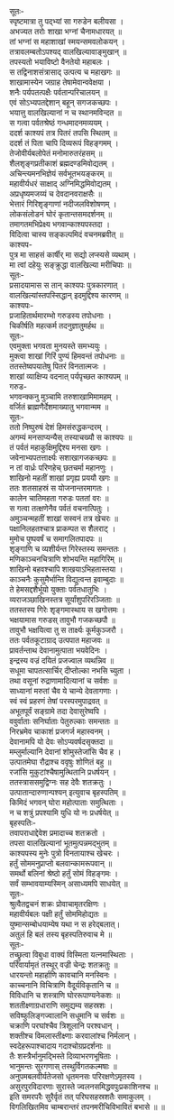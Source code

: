 सूतः-  
स्पृष्टमात्रा तु पद्भ्यां सा गरुडेन बलीयसा ।  
अभज्यत तरोः शाखा भग्नां चैनामधारयत् ॥  
तां भग्नां स महाशाखां स्मयन्समवलोकयन् ।  
तत्रावलम्बतोऽपश्यद् वालखिल्यावाङ्मुखान् ॥  
तपस्यतो भयाविष्टो वैनतेयो महाबलः ।  
स तद्विनाशसंत्रासाद् उत्पत्य च महाखगः ॥  
शाखामास्येन जग्राह तेषामेवान्ववेक्षया ।  
शनैः पर्यपतत्पक्षैः पर्वतान्परिचालयन् ॥  
एवं सोऽभ्यपतद्देशान् बहून् सगजकच्छपः ।  
भयात्तु वालखिल्यानां न च स्थानमविन्दत ॥  
स गत्वा पर्वतश्रेष्ठं गन्धमादनमव्ययम् ।  
ददर्श काश्यपं तत्र पितरं तपसि स्थितम् ॥  
ददर्श तं पिता चापि दिव्यरूपं विहङ्गमम् ।  
तेजोवीर्यबलोपेतं मनोमारुतरंहसम् ॥  
शैलशृङ्गप्रतीकाशं ब्रह्मदण्डमिवोद्यतम् ।  
अचिन्त्यमनभिज्ञेयं सर्वभूतभयङ्करम् ॥  
महावीर्यधरं साक्षाद् अग्निमिद्धमिवोद्यतम् ।  
अप्रधृष्यमजय्यं च देवदानवराक्षसैः ॥  
भेत्तारं गिरिशृङ्गाणां नदीजलविशोषणम् ।  
लोकसंलोडनं घोरं कृतान्तसमदर्शनम् ॥  
तमागतमभिप्रेक्ष्य भगवान्काश्यपस्तदा ।  
विदित्वा चास्य सङ्कल्पमिदं वचनमब्रवीत् ॥  
काश्यप-  
पुत्र मा साहसं कार्षीर् मा सद्यो लप्स्यसे व्यथाम् ।  
मा त्वां दहेयुः सङ्क्रुद्धा वालखिल्या मरीचिपाः ॥  
सूतः-  
प्रसादयामास स तान् काश्यपः पुत्रकारणात् ।  
वालखिल्यांस्तपस्सिद्धान् इदमुद्दिश्य कारणम् ॥  
काश्यपः-  
प्रजाहितार्थमारम्भो गरुडस्य तपोधनाः ।  
चिकीर्षति महत्कर्म तदनुज्ञातुमर्हथ ॥  
सूतः-  
एवमुक्ता भगवता मुनयस्ते समभ्ययुः ।  
मुक्त्वा शाखां गिरिं पुण्यं हिमवन्तं तपोधनाः ॥  
ततस्तेष्वपयातेषु पितरं विनतात्मजः ।  
शाखां व्याक्षिप्य वदनात् पर्यपृच्छत काश्यपम् ॥  
गरुड-  
भगवन्क्कनु मुञ्चामि तरुशाखामिमामहम् ।  
वर्जितं ब्राह्मणैर्देशमाख्यातु भगवान्मम ॥  
सूतः-  
ततो निष्पुरुषं देशं हिमसंरुद्धकन्दरम् ।  
अगम्यं मनसाप्यन्यैस् तस्याचख्यौ स काश्यपः ॥  
तं पर्वतं महाकुक्षिमुद्दिश्य मनसा खगः ।  
जवेनाभ्यपतत्तार्क्ष्यः सशाखागजकच्छपः ॥  
न तां वार्ध्रः परिणहेच् छतचर्मा महानणुः ।  
शाखिनो महतीं शाखां प्रगृह्य प्रययौ खगः ॥  
ततः शतसाहस्रं स योजनान्तरमागतः ।  
कालेन चातिमहता गरुडः पततां वरः ॥  
स गत्वा तत्क्षणेनैव पर्वतं वचनात्पितुः ।  
अमुञ्चन्महतीं शाखां सस्वनं तत्र खेचरः ॥  
पक्षानिलहतश्चात्र प्राकम्पत स शैलराट् ।  
मुमोच पुष्पवर्षं च समागलितपादपः ॥  
शृङ्गाणि च व्यशीर्यन्त गिरेस्तस्य समन्ततः ।  
मणिकाञ्चनचित्राणि शोभयन्ति महागिरिम् ॥  
शाखिनो बहवश्चापि शाखयाऽभिहतास्तया ।  
काञ्चनैः कुसुमैर्भान्ति विद्युत्वन्त इवाम्बुदाः ॥  
ते हेमसद्दशैर्भूयो युक्ताः पर्वतधातुभिः ।  
व्यराजञ्छाखिनस्तत्र सूर्यांशुपरिरञ्जिताः ॥  
ततस्तस्य गिरेः शृङ्गमास्थाय स खगोत्तमः ।  
भक्षयामास गरुडस् तावुभौ गजकच्छपौ ॥  
तावुभौ भक्षयित्वा तु स तार्क्ष्यः कूर्मकुञ्जरौ ।  
ततः पर्वतकूटाग्राद् उत्पपात महाजवः ॥  
प्रावर्तन्ताथ देवानामुत्पाता भयवेदिनः ।  
इन्द्रस्य वज्रं दयितं प्रजज्वाल व्यथन्निव ॥  
सधूमा चापतत्सार्चिर् दीप्तोल्का नभसि च्युता ।  
तथा वसूनां रुद्राणामादित्यानां च सर्वशः ॥  
साध्यानां मरुतां चैव ये चान्ये देवतागणाः ।  
स्वं स्वं प्रहरणं तेषां परस्परमुपाद्रवत् ॥  
अभूतपूर्वं सङ्ग्रामे तदा देवासुरेष्वपि ।  
ववुर्वाताः सनिर्घाताः पेतुरुल्काः समन्ततः ॥  
निरभ्रमेव चाकाशं प्रजगर्ज महास्वनम् ।  
देवानामपि यो देवः सोऽप्यवर्षदसृक्तदा ॥  
मम्लुर्माल्यानि देवानां शोमुस्तेजांसि चैव ह ।  
उत्पातमेघा रौद्राश्च ववृषुः शोणितं बहु ॥  
रजांसि मुकुटांश्चैषामुत्थितानि प्रधर्षयन् ।  
ततस्त्राससमुद्विग्नः सह देवैः शतक्रतुः ।  
उत्पातान्दारुणान्पश्यन् इत्युवाच बृहस्पतिम् ॥  
किमिदं भगवन् घोरा महोत्पाताः समुत्थिताः ।  
न च शत्रुं प्रपश्यामि युधि यो नः प्रधर्षयेत् ॥  
बृहस्पतिः-  
तवापराधाद्देवेश प्रमादाच्च शतक्रतो ।  
तपसा वालखिल्यानां भूतमुत्पन्नमद्भुतम् ॥  
काश्यपस्य मुनेः पुत्रो विनतायाश्च खेचरः ।  
हर्तुं सोममनुप्राप्तो बलवान्कामरूपवान् ॥  
समर्थो बलिनां श्रेष्ठो हर्तुं सोमं विहङ्गमः ।  
सर्वं सम्भावयाम्यस्मिन् असाध्यमपि साधयेत् ॥  
सूतः-  
श्रुत्वैतद्वचनं शक्रः प्रोवाचामृतरक्षिणः ।  
महावीर्यबलः पक्षी हर्तुं सोममिहोद्यतः ॥  
युष्मान्सम्बोधयाम्येष यथा न स हरेद्बलात्।  
अतुलं हि बलं तस्य बृहस्पतिरुवाच मे ॥  
सूतः-  
तच्छ्रुत्वा विबुधा वाक्यं विस्मिता यत्नमास्थिताः ।  
परिवार्यामृतं तस्थूर् वज्री चेन्द्रः शतक्रतुः ॥  
धारयन्तो महार्हाणि कावचानि मनस्विनः ।  
काच्चनानि विचित्राणि वैदूर्यविकृतानि च ॥  
विविधानि च शस्त्राणि घोररूपाण्यनेकशः ॥  
शततीक्ष्णाग्रधाराणि समुद्यम्य सहस्रशः ।  
सविष्फुलिङ्गज्वालानि सधूमानि च सर्वशः ॥  
चक्राणि परघांश्चैव त्रिशूलानि परश्वधान् ।  
शक्तीश्च विमलास्तीक्ष्णाः करवालांश्च निर्मलान् ।  
स्वदेहरूपाश्चादाय गदाश्चोग्रप्रदर्शनाः ॥  
तैः शस्त्रैर्भानुमद्भिस्ते दिव्याभरणभूषिताः ।  
भानुमन्तः सुरगणास् तस्थुर्विगतकल्मषाः ॥  
अनुपमबलवीर्यतेजसो धृतमनसः परिरक्षणेऽमृतस्य ।  
असुरपुरविदारणाः सुरास्ते ज्वलनसमिद्धवपुःप्रकाशिनश्च ॥  
इति समरपरैः सुरैर्वृतं तत् परिघसहस्रशतैः समाकुलम् ।  
विगलिखितमिव चाम्बरान्तरं तपनमरीचिविभावितं बभासे ॥ ॥  
